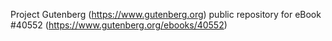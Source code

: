 Project Gutenberg (https://www.gutenberg.org) public repository for eBook #40552 (https://www.gutenberg.org/ebooks/40552)
